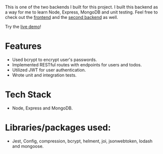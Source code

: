 This is one of the two backends I built for this project. I built this backend as a way for me to learn Node, Express, MongoDB and unit testing. Feel free to check out the [frontend](https://github.com/emilio-quintana-dev/task-io-client-v1) and the [second backend](https://github.com/emilio-quintana-dev/task-io-api-v2) as well.

Try the [live demo](https://distracted-wing-b65893.netlify.app/)!

# Features
- Used bcrypt to encrypt user's passwords.
- Implemented RESTful routes with endpoints for users and todos.
- Utilized JWT for user authentication.
- Wrote unit and integration tests.

# Tech Stack
- Node, Express and MongoDB.

# Libraries/packages used:
- Jest, Config, compression, bcrypt, helment, joi, jsonwebtoken, lodash and mongoose.

